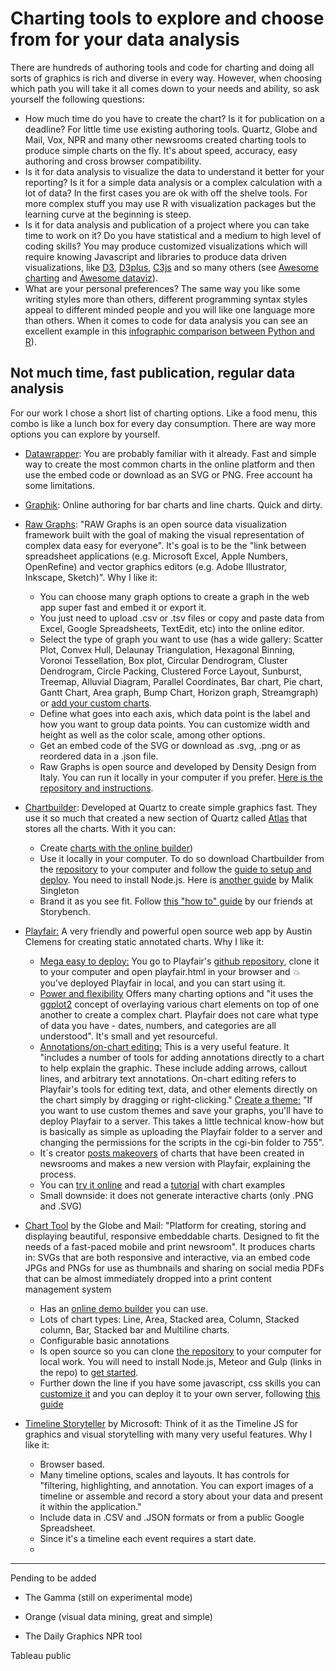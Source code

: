 # Charting tools to explore and choose from for your data analysis

There are hundreds of authoring tools and code for charting and doing all sorts of graphics is rich and diverse in every way. However, when choosing which path you will take it all comes down to your needs and ability, so ask yourself the following questions:

- How much time do you have to create the chart? Is it for publication on a deadline? For little time use existing authoring tools. Quartz, Globe and Mail, Vox, NPR and many other newsrooms created charting tools to produce simple charts on the fly. It's about speed, accuracy, easy authoring and cross browser compatibility.
- Is it for data analysis to visualize the data to understand it better for your reporting? Is it for a simple data analysis or a complex calculation with a lot of data? In the first cases you are ok with off the shelve tools. For more complex stuff you may use R with visualization packages but the learning curve at the beginning is steep.
- Is it for data analysis and publication of a project where you can take time to work on it? Do you have statistical and a medium to high level of coding skills? You may produce customized visualizations which will require knowing Javascript and libraries to produce data driven visualizations, like [D3](https://d3js.org/), [D3plus](https://d3plus.org/), [C3js](http://c3js.org/) and so many others (see [Awesome charting](https://github.com/zingchart/awesome-charting#free-and-open-source-libraries) and [Awesome dataviz](https://github.com/fasouto/awesome-dataviz)).
- What are your personal preferences? The same way you like some writing styles more than others, different programming syntax styles appeal to different minded people and you will like one language more than others. When it comes to code for data analysis you can see an excellent example in this [infographic comparison between Python and R](https://www.datacamp.com/community/tutorials/r-or-python-for-data-analysis)).

## Not much time, fast publication, regular data analysis

For our work I chose a short list of charting options. Like a food menu, this combo is like a lunch box for every day consumption. There are way more options you can explore by yourself.

- [Datawrapper](www.datawrapper.de): You are probably familiar with it already. Fast and simple way to create the most common charts in the online platform and then use the embed code or download as an SVG or PNG. Free account ha some limitations.

- [Graphik](http://maxharlow.com/graphik/): Online authoring for bar charts and line charts. Quick and dirty.

- [Raw Graphs](http://rawgraphs.io): "RAW Graphs is an open source data visualization framework built with the goal of making the visual representation of complex data easy for everyone". It's goal is to be the "link between spreadsheet applications (e.g. Microsoft Excel, Apple Numbers, OpenRefine) and vector graphics editors (e.g. Adobe Illustrator, Inkscape, Sketch)".
Why I like it:
  - You can choose many graph options to create a graph in the web app super fast and embed it or export it.  
  - You just need to upload .csv or .tsv files or copy and paste data from Excel, Google Spreadsheets, TextEdit, etc) into the online editor.
  - Select the type of graph you want to use (has a wide gallery: Scatter Plot, Convex Hull, Delaunay Triangulation, Hexagonal Binning, Voronoi Tessellation, Box plot, Circular Dendrogram, Cluster Dendrogram, Circle Packing, Clustered Force Layout, Sunburst, Treemap, Alluvial Diagram, Parallel Coordinates, Bar chart, Pie chart, Gantt Chart, Area graph, Bump Chart, Horizon graph, Streamgraph) or [add your custom charts](https://github.com/densitydesign/raw/wiki/Adding-New-Charts).
  - Define what goes into each axis, which data point is the label and how you want to group data points. You can customize width and height as well as the color scale, among other options.
  - Get an embed code of the SVG or download as .svg, .png or as reordered data in a .json file.
  - Raw Graphs is open source and developed by Density Design from Italy. You can run it locally in your computer if you prefer. [Here is the repository and instructions](https://github.com/densitydesign/raw).

- [Chartbuilder](https://github.com/Quartz/Chartbuilder): Developed at Quartz to create simple graphics fast. They use it so much that created a new section of Quartz called [Atlas](https://www.theatlas.com/) that stores all the charts. With it you can:
  - Create [charts with the online builder](https://quartz.github.io/Chartbuilder/))
  - Use it locally in your computer. To do so download Chartbuilder from the [repository](https://github.com/Quartz/Chartbuilder) to your computer and follow the [guide to setup and deploy](https://github.com/Quartz/Chartbuilder#getting-started-with-chartbuilder). You need to install Node.js. Here is [another guide](http://maliksingleton.com/2014/10/setup-chartbuilder-locally/) by Malik Singleton
  - Brand it as you see fit. Follow [this "how to" guide](http://www.storybench.org/install-brand-version-chartbuilder/) by our friends at Storybench.

- [Playfair:](http://www.austinclemens.com/Playfair/playfair.html) A very friendly and powerful open source web app by Austin Clemens for creating static annotated charts. Why I like it:
  - [Mega easy to deploy:](https://github.com/equitablegrowth/Playfair#easy-to-deploy) You go to Playfair's [github repository](https://github.com/equitablegrowth/Playfair), clone it to your computer and open playfair.html in your browser and  :boom: you've deployed Playfair in local, and you can start using it.
  - [Power and flexibility](https://github.com/equitablegrowth/Playfair#power-and-flexibility-ggplot2-style-graphing) Offers many charting options and "it uses the [ggplot2](http://ggplot2.org/) concept of overlaying various chart elements on top of one another to create a complex chart. Playfair does not care what type of data you have - dates, numbers, and categories are all understood". It's small and yet resourceful.
  - [Annotations/on-chart editing:](https://github.com/equitablegrowth/Playfair#annotation-and-on-chart-editing) This is a very useful feature. It "includes a number of tools for adding annotations directly to a chart to help explain the graphic. These include adding arrows, callout lines, and arbitrary text annotations. On-chart editing refers to Playfair's tools for editing text, data, and other elements directly on the chart simply by dragging or right-clicking."
  [Create a theme:](https://github.com/equitablegrowth/Playfair#easy-to-theme) "If you want to use custom themes and save your graphs, you'll have to deploy Playfair to a server. This takes a little technical know-how but is basically as simple as uploading the Playfair folder to a server and changing the permissions for the scripts in the cgi-bin folder to 755".
  - It´s creator [posts makeovers](http://austinclemens.com/blog/tag/playfair/) of charts that have been created in newsrooms and makes a new version with Playfair, explaining the process.
  - You can [try it online](http://austinclemens.com/Playfair/playfair.html) and read a [tutorial](http://www.austinclemens.com/Playfair/playfair_docs/tutorial1.html) with chart examples
  - Small downside: it does not generate interactive charts (only .PNG and .SVG)

- [Chart Tool](https://github.com/globeandmail/chart-tool) by the Globe and Mail: "Platform for creating, storing and displaying beautiful, responsive embeddable charts. Designed to fit the needs of a fast-paced mobile and print newsroom". It produces charts in:
    SVGs that are both responsive and interactive, via an embed code
    JPGs and PNGs for use as thumbnails and sharing on social media
    PDFs that can be almost immediately dropped into a print content management system
  - Has an [online demo builder](https://chart-tool-demo.herokuapp.com/new) you can use.
  - Lots of chart types: Line, Area, Stacked area, Column, Stacked column, Bar, Stacked bar and Multiline charts.    
  - Configurable basic annotations
  - Is open source so you can clone [the repository](https://github.com/globeandmail/chart-tool#getting-started) to your computer for local work. You will need to install Node.js, Meteor and Gulp (links in the repo) to [get started](https://github.com/globeandmail/chart-tool#getting-started).
  - Further down the line if you have some javascript, css skills you can [customize it](https://github.com/globeandmail/chart-tool/blob/master/tutorials/customizing.md) and you can deploy it to your own server, following [this guide](https://github.com/globeandmail/chart-tool/blob/master/tutorials/deploying.md)

- [Timeline Storyteller](https://timelinestoryteller.com/) by Microsoft: Think of it as the Timeline JS for graphics and visual storytelling with many very useful features. Why I like it:
  - Browser based.
  - Many timeline options, scales and layouts. It has controls for "filtering, highlighting, and annotation. You can export images of a timeline or assemble and record a story about your data and present it within the application."
  - Include data in .CSV and .JSON formats or from a public Google Spreadsheet.
  - Since it's a timeline each event requires a start date.
  - 
---

Pending to be added

- The Gamma (still on experimental mode)

- Orange (visual data mining, great and simple)

- The Daily Graphics NPR tool





Tableau public
